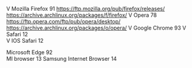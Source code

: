 V Mozilla Firefox 91    https://ftp.mozilla.org/pub/firefox/releases/      https://archive.archlinux.org/packages/f/firefox/
V Opera 78              https://ftp.opera.com/ftp/pub/opera/desktop/       https://archive.archlinux.org/packages/o/opera/
V Google Chrome 93
V Safari 12   
V IOS Safari 12

Microsoft Edge 92       
MI browser 13
Samsung Internet Browser 14